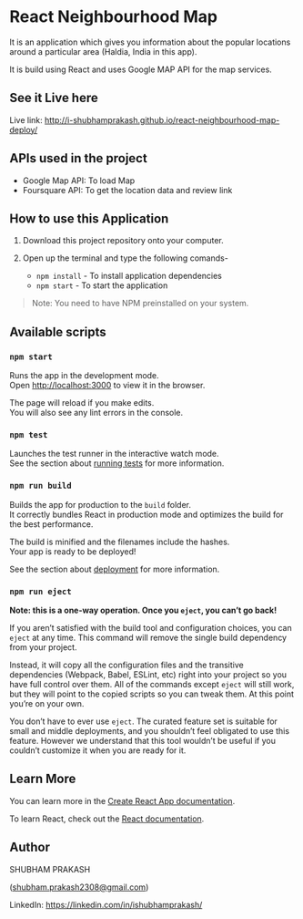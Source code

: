 # React Neighbourhood Map

It is an application which gives you information about the popular locations around a particular area (Haldia, India in this app).

It is build using React and uses Google MAP API for the map services.

## See it Live here

Live link:   http://i-shubhamprakash.github.io/react-neighbourhood-map-deploy/

## APIs used in the project

* Google Map API: To load Map
* Foursquare API: To get the location data and review link

## How to use this Application

1) Download this project repository onto your computer.

2) Open up the terminal and type the following comands-

    * ```npm install``` - To install application dependencies
    * ```npm start``` - To start the application

> Note: You need to have NPM preinstalled on your system.

## Available scripts

### `npm start`

Runs the app in the development mode.<br>
Open [http://localhost:3000](http://localhost:3000) to view it in the browser.

The page will reload if you make edits.<br>
You will also see any lint errors in the console.

### `npm test`

Launches the test runner in the interactive watch mode.<br>
See the section about [running tests](https://facebook.github.io/create-react-app/docs/running-tests) for more information.

### `npm run build`

Builds the app for production to the `build` folder.<br>
It correctly bundles React in production mode and optimizes the build for the best performance.

The build is minified and the filenames include the hashes.<br>
Your app is ready to be deployed!

See the section about [deployment](https://facebook.github.io/create-react-app/docs/deployment) for more information.

### `npm run eject`

**Note: this is a one-way operation. Once you `eject`, you can’t go back!**

If you aren’t satisfied with the build tool and configuration choices, you can `eject` at any time. This command will remove the single build dependency from your project.

Instead, it will copy all the configuration files and the transitive dependencies (Webpack, Babel, ESLint, etc) right into your project so you have full control over them. All of the commands except `eject` will still work, but they will point to the copied scripts so you can tweak them. At this point you’re on your own.

You don’t have to ever use `eject`. The curated feature set is suitable for small and middle deployments, and you shouldn’t feel obligated to use this feature. However we understand that this tool wouldn’t be useful if you couldn’t customize it when you are ready for it.

## Learn More

You can learn more in the [Create React App documentation](https://facebook.github.io/create-react-app/docs/getting-started).

To learn React, check out the [React documentation](https://reactjs.org/).

## Author

SHUBHAM PRAKASH

(shubham.prakash2308@gmail.com)

LinkedIn:
https://linkedin.com/in/ishubhamprakash/
